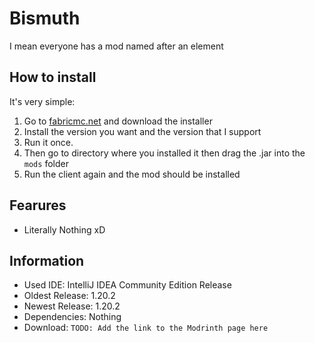 # Bismuth
I mean everyone has a mod named after an element

## How to install
It's very simple:
1. Go to [fabricmc.net](https://fabricmc.net/use/installer/) and download the installer
2. Install the version you want and the version that I support
3. Run it once.
4. Then go to directory where you installed it then drag the .jar into the ```mods``` folder
5. Run the client again and the mod should be installed

## Fearures

- Literally Nothing xD

## Information

- Used IDE: IntelliJ IDEA Community Edition Release
- Oldest Release: 1.20.2
- Newest Release: 1.20.2
- Dependencies: Nothing
- Download: ```TODO: Add the link to the Modrinth page here```